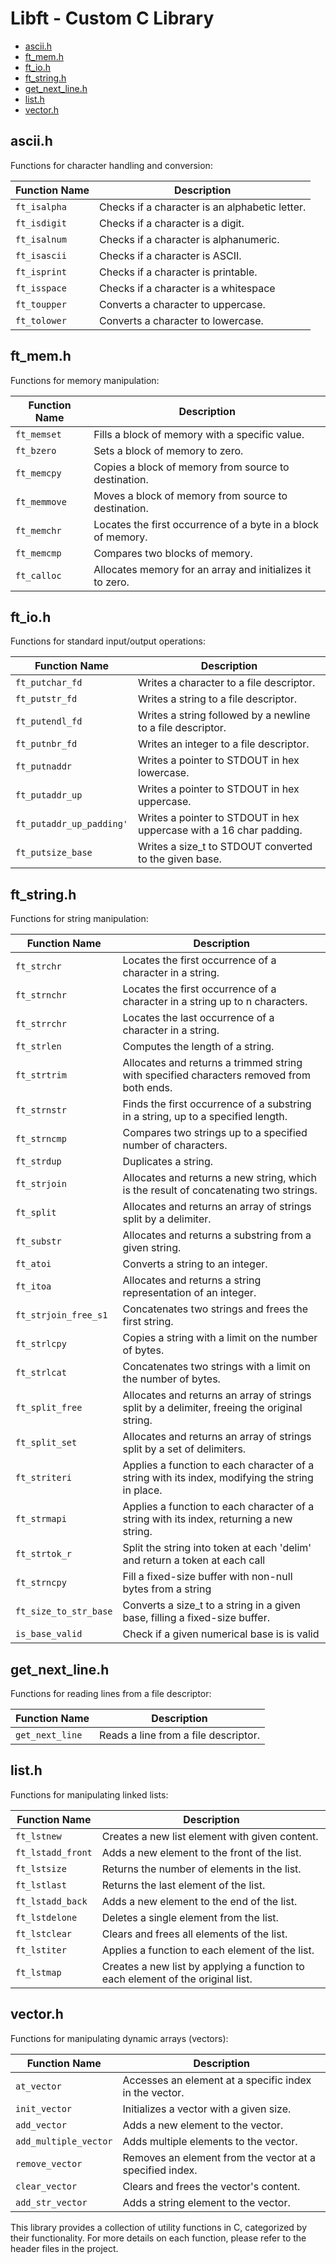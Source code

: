 # Libft - Custom C Library

- [ascii.h](#ascii-h)
- [ft_mem.h](#ft_mem-h)
- [ft_io.h](#ft_stdio-h)
- [ft_string.h](#ft_string-h)
- [get_next_line.h](#get_next_line-h)
- [list.h](#list-h)
- [vector.h](#vector-h)

## ascii.h

Functions for character handling and conversion:

| Function Name | Description                                     |
|---------------|-------------------------------------------------|
| `ft_isalpha`  | Checks if a character is an alphabetic letter. |
| `ft_isdigit`  | Checks if a character is a digit.              |
| `ft_isalnum`  | Checks if a character is alphanumeric.         |
| `ft_isascii`  | Checks if a character is ASCII.                |
| `ft_isprint`  | Checks if a character is printable.            |
| `ft_isspace`  | Checks if a character is a whitespace          |
| `ft_toupper`  | Converts a character to uppercase.             |
| `ft_tolower`  | Converts a character to lowercase.             |

## ft_mem.h

Functions for memory manipulation:

| Function Name | Description                                        |
|---------------|----------------------------------------------------|
| `ft_memset`   | Fills a block of memory with a specific value.    |
| `ft_bzero`    | Sets a block of memory to zero.                   |
| `ft_memcpy`   | Copies a block of memory from source to destination. |
| `ft_memmove`  | Moves a block of memory from source to destination.|
| `ft_memchr`   | Locates the first occurrence of a byte in a block of memory. |
| `ft_memcmp`   | Compares two blocks of memory.                    |
| `ft_calloc`   | Allocates memory for an array and initializes it to zero. |

## ft_io.h

Functions for standard input/output operations:

| Function Name           | Description                                      |
|-------------------------|--------------------------------------------------|
| `ft_putchar_fd`         | Writes a character to a file descriptor.       |
| `ft_putstr_fd`          | Writes a string to a file descriptor.           |
| `ft_putendl_fd`         | Writes a string followed by a newline to a file descriptor. |
| `ft_putnbr_fd`          | Writes an integer to a file descriptor.         |
| `ft_putnaddr`           | Writes a pointer to STDOUT in hex lowercase.   |
| `ft_putaddr_up`         | Writes a pointer to STDOUT in hex uppercase.   |
| `ft_putaddr_up_padding'`| Writes a pointer to STDOUT in hex uppercase with a 16 char padding.   |
| `ft_putsize_base`       | Writes a size_t to STDOUT converted to the given base.   |

## ft_string.h

Functions for string manipulation:

| Function Name          | Description                                                   |
|------------------------|---------------------------------------------------------------|
| `ft_strchr`            | Locates the first occurrence of a character in a string.     |
| `ft_strnchr`           | Locates the first occurrence of a character in a string up to n characters. |
| `ft_strrchr`           | Locates the last occurrence of a character in a string.      |
| `ft_strlen`            | Computes the length of a string.                             |
| `ft_strtrim`           | Allocates and returns a trimmed string with specified characters removed from both ends. |
| `ft_strnstr`           | Finds the first occurrence of a substring in a string, up to a specified length. |
| `ft_strncmp`           | Compares two strings up to a specified number of characters. |
| `ft_strdup`            | Duplicates a string.                                        |
| `ft_strjoin`           | Allocates and returns a new string, which is the result of concatenating two strings. |
| `ft_split`             | Allocates and returns an array of strings split by a delimiter. |
| `ft_substr`            | Allocates and returns a substring from a given string.       |
| `ft_atoi`              | Converts a string to an integer.                            |
| `ft_itoa`              | Allocates and returns a string representation of an integer. |
| `ft_strjoin_free_s1`   | Concatenates two strings and frees the first string.         |
| `ft_strlcpy`           | Copies a string with a limit on the number of bytes.         |
| `ft_strlcat`           | Concatenates two strings with a limit on the number of bytes.|
| `ft_split_free`        | Allocates and returns an array of strings split by a delimiter, freeing the original string. |
| `ft_split_set`         | Allocates and returns an array of strings split by a set of delimiters. |
| `ft_striteri`          | Applies a function to each character of a string with its index, modifying the string in place. |
| `ft_strmapi`           | Applies a function to each character of a string with its index, returning a new string. |
| `ft_strtok_r`          | Split the string into token at each 'delim' and return a token at each call |
| `ft_strncpy`          | Fill a fixed-size buffer with non-null bytes from a string |
| `ft_size_to_str_base`     | Converts a size_t to a string in a given base, filling a fixed-size buffer. |
| `is_base_valid`     | Check if a given numerical base is is valid |

## get_next_line.h

Functions for reading lines from a file descriptor:

| Function Name               | Description                                          |
|-----------------------------|------------------------------------------------------|
| `get_next_line`             | Reads a line from a file descriptor.                |

## list.h

Functions for manipulating linked lists:

| Function Name        | Description                                              |
|----------------------|----------------------------------------------------------|
| `ft_lstnew`         | Creates a new list element with given content.          |
| `ft_lstadd_front`   | Adds a new element to the front of the list.            |
| `ft_lstsize`        | Returns the number of elements in the list.             |
| `ft_lstlast`        | Returns the last element of the list.                   |
| `ft_lstadd_back`    | Adds a new element to the end of the list.              |
| `ft_lstdelone`      | Deletes a single element from the list.                 |
| `ft_lstclear`       | Clears and frees all elements of the list.              |
| `ft_lstiter`        | Applies a function to each element of the list.         |
| `ft_lstmap`         | Creates a new list by applying a function to each element of the original list. |

## vector.h

Functions for manipulating dynamic arrays (vectors):

| Function Name            | Description                                           |
|--------------------------|-------------------------------------------------------|
| `at_vector`              | Accesses an element at a specific index in the vector. |
| `init_vector`            | Initializes a vector with a given size.              |
| `add_vector`             | Adds a new element to the vector.                    |
| `add_multiple_vector`    | Adds multiple elements to the vector.                |
| `remove_vector`          | Removes an element from the vector at a specified index. |
| `clear_vector`           | Clears and frees the vector's content.                |
| `add_str_vector`         | Adds a string element to the vector.                  |

This library provides a collection of utility functions in C, categorized by their functionality. For more details on each function, please refer to the header files in the project.
